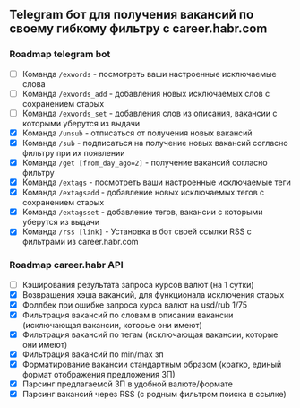 ## Telegram бот для получения вакансий по своему гибкому фильтру с career.habr.com

### Roadmap telegram bot

- [ ] Команда `/exwords` - посмотреть ваши настроенные исключаемые слова
- [ ] Команда `/exwords_add` - добавления новых исключаемых слов с сохранением старых
- [ ] Команда `/exwords_set` - добавления слов из описания, вакансии с которыми уберутся из выдачи
- [x] Команда `/unsub` - отписаться от получения новых вакансий
- [x] Команда `/sub` - подписаться на получение новых вакансий согласно фильтру при их появлении
- [x] Команда `/get [from_day_ago=2]` - получение вакансий согласно фильтру
- [x] Команда `/extags` - посмотреть ваши настроенные исключаемые теги
- [x] Команда `/extagsadd` - добавление новых исключаемых тегов с сохранением старых
- [x] Команда `/extagsset` - добавление тегов, вакансии с которыми уберутся из выдачи
- [x] Команда `/rss [link]` - Установка в бот своей ссылки RSS с фильтрами из career.habr.com

### Roadmap career.habr API

- [ ] Кэширования результата запроса курсов валют (на 1 сутки)
- [x] Возвращения хэша вакансий, для функционала исключения старых
- [x] Фоллбек при ошибке запроса курса валют на usd/rub 1/75
- [x] Фильтрация вакансий по словам в описании вакансии (исключающая вакансии, которые они имеют)
- [x] Фильтрация вакансий по тегам (исключающая вакансии, которые они имеют)
- [x] Фильтрация вакансий по min/max зп
- [x] Форматирование вакансии стандартным образом (кратко, единый формат отображения предложения ЗП)
- [x] Парсинг предлагаемой ЗП в удобной валюте/формате
- [x] Парсинг вакансий через RSS (с родным фильтром поиска в ссылке)
